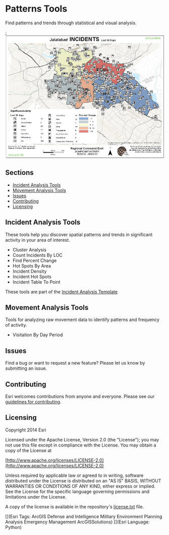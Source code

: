# Patterns Tools

Find patterns and trends through statistical and visual analysis.

;![Image of repository-template](patterns_screenshot.jpg)

## Sections

* [Incident Analysis Tools](#incident-analysis-tools)
* [Movement Analysis Tools](#movement-analysis-tools)
* [Issues](#issues)
* [Contributing](#contributing)
* [Licensing](#licensing)

## Incident Analysis Tools

These tools help you discover spatial patterns and trends in significant activity in your area of interest.

* Cluster Analysis
* Count Incidents By LOC
* Find Percent Change
* Hot Spots By Area
* Incident Density
* Incident Hot Spots
* Incident Table To Point

These tools are part of the [Incident Analysis Template](http://www.arcgis.com/home/item.html?id=fd6e2c3272c14826b9781e93580dacfe)


## Movement Analysis Tools

Tools for analyzing raw movement data to identify patterns and frequency of activity.

* Visitation By Day Period

## Issues

Find a bug or want to request a new feature?  Please let us know by submitting an issue.

## Contributing

Esri welcomes contributions from anyone and everyone. Please see our [guidelines for contributing](https://github.com/esri/contributing).

## Licensing

Copyright 2014 Esri

Licensed under the Apache License, Version 2.0 (the "License");
you may not use this file except in compliance with the License.
You may obtain a copy of the License at

   [http://www.apache.org/licenses/LICENSE-2.0](http://www.apache.org/licenses/LICENSE-2.0)

Unless required by applicable law or agreed to in writing, software
distributed under the License is distributed on an "AS IS" BASIS,
WITHOUT WARRANTIES OR CONDITIONS OF ANY KIND, either express or implied.
See the License for the specific language governing permissions and
limitations under the License.

A copy of the license is available in the repository's
[license.txt](license.txt) file.

[](Esri Tags: ArcGIS Defense and Intelligence Military Environment Planning Analysis Emergency Management ArcGISSolutions)
[](Esri Language: Python)

